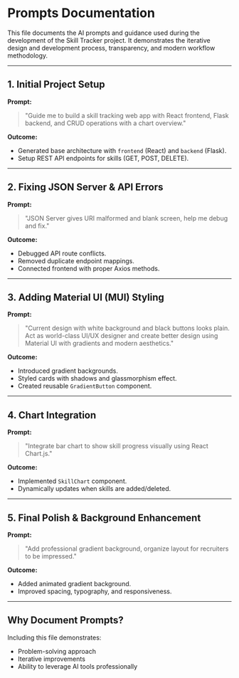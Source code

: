 # Prompts Documentation

This file documents the AI prompts and guidance used during the development of the Skill Tracker project. It demonstrates the iterative design and development process, transparency, and modern workflow methodology.

---

## 1. Initial Project Setup
**Prompt:**
> "Guide me to build a skill tracking web app with React frontend, Flask backend, and CRUD operations with a chart overview."

**Outcome:**
- Generated base architecture with `frontend` (React) and `backend` (Flask).
- Setup REST API endpoints for skills (GET, POST, DELETE).

---

## 2. Fixing JSON Server & API Errors
**Prompt:**
> "JSON Server gives URI malformed and blank screen, help me debug and fix."

**Outcome:**
- Debugged API route conflicts.
- Removed duplicate endpoint mappings.
- Connected frontend with proper Axios methods.

---

## 3. Adding Material UI (MUI) Styling
**Prompt:**
> "Current design with white background and black buttons looks plain. Act as world-class UI/UX designer and create better design using Material UI with gradients and modern aesthetics."

**Outcome:**
- Introduced gradient backgrounds.
- Styled cards with shadows and glassmorphism effect.
- Created reusable `GradientButton` component.

---

## 4. Chart Integration
**Prompt:**
> "Integrate bar chart to show skill progress visually using React Chart.js."

**Outcome:**
- Implemented `SkillChart` component.
- Dynamically updates when skills are added/deleted.

---

## 5. Final Polish & Background Enhancement
**Prompt:**
> "Add professional gradient background, organize layout for recruiters to be impressed."

**Outcome:**
- Added animated gradient background.
- Improved spacing, typography, and responsiveness.

---

## Why Document Prompts?
Including this file demonstrates:
- Problem-solving approach
- Iterative improvements
- Ability to leverage AI tools professionally
